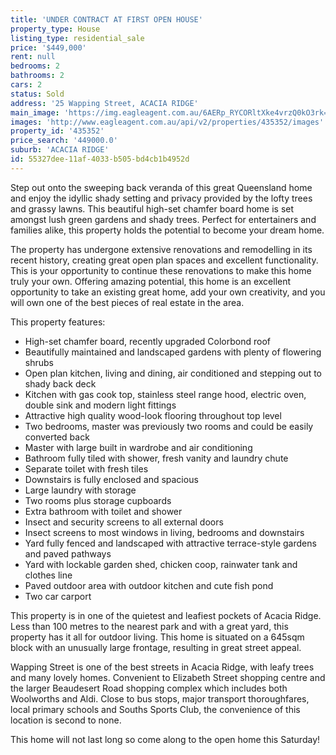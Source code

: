 ```yaml
---
title: 'UNDER CONTRACT AT FIRST OPEN HOUSE'
property_type: House
listing_type: residential_sale
price: '$449,000'
rent: null
bedrooms: 2
bathrooms: 2
cars: 2
status: Sold
address: '25 Wapping Street, ACACIA RIDGE'
main_image: 'https://img.eagleagent.com.au/6AERp_RYCORltXke4vrzQ0kO3rk=/1280x854/smart/https://s3-us-west-2.amazonaws.com/eagleagent-orig/images/6823489/121723486-image-M.jpg'
images: 'http://www.eagleagent.com.au/api/v2/properties/435352/images'
property_id: '435352'
price_search: '449000.0'
suburb: 'ACACIA RIDGE'
id: 55327dee-11af-4033-b505-bd4cb1b4952d
---
```

Step out onto the sweeping back veranda of this great Queensland home and enjoy the idyllic shady setting and privacy provided by the lofty trees and grassy lawns. This beautiful high-set chamfer board home is set amongst lush green gardens and shady trees. Perfect for entertainers and families alike, this property holds the potential to become your dream home.

The property has undergone extensive renovations and remodelling in its recent history, creating great open plan spaces and excellent functionality. This is your opportunity to continue these renovations to make this home truly your own. Offering amazing potential, this home is an excellent opportunity to take an existing great home, add your own creativity, and you will own one of the best pieces of real estate in the area.

This property features:

*  High-set chamfer board, recently upgraded Colorbond roof
*  Beautifully maintained and landscaped gardens with plenty of flowering shrubs
*  Open plan kitchen, living and dining, air conditioned and stepping out to shady back deck
*  Kitchen with gas cook top, stainless steel range hood, electric oven, double sink and modern light fittings
*  Attractive high quality wood-look flooring throughout top level
*  Two bedrooms, master was previously two rooms and could be easily converted back
*  Master with large built in wardrobe and air conditioning
*  Bathroom fully tiled with shower, fresh vanity and laundry chute
*  Separate toilet with fresh tiles
*  Downstairs is fully enclosed and spacious
*  Large laundry with storage
*  Two rooms plus storage cupboards
*  Extra bathroom with toilet and shower
*  Insect and security screens to all external doors
*  Insect screens to most windows in living, bedrooms and downstairs
*  Yard fully fenced and landscaped with attractive terrace-style gardens and paved pathways
*  Yard with lockable garden shed, chicken coop, rainwater tank and clothes line
*  Paved outdoor area with outdoor kitchen and cute fish pond
*  Two car carport

This property is in one of the quietest and leafiest pockets of Acacia Ridge. Less than 100 metres to the nearest park and with a great yard, this property has it all for outdoor living. This home is situated on a 645sqm block with an unusually large frontage, resulting in great street appeal.

Wapping Street is one of the best streets in Acacia Ridge, with leafy trees and many lovely homes. Convenient to Elizabeth Street shopping centre and the larger Beaudesert Road shopping complex which includes both Woolworths and Aldi. Close to bus stops, major transport thoroughfares, local primary schools and Souths Sports Club, the convenience of this location is second to none.

This home will not last long so come along to the open home this Saturday!